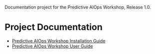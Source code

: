 Documentation project for the Predictive AIOps Workshop, Release 1.0.

# Project Documentation

* [Predictive AIOps Workshop Installation Guide](workshop-installation-guide.md)
* [Predictive AIOps Workshop User Guide](workshop-user-guide.md)